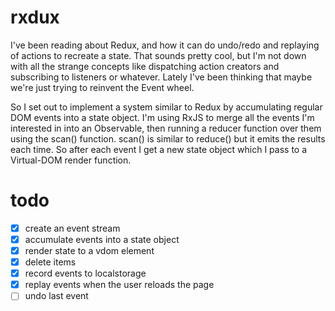 # rxdux

I've been reading about Redux, and how it can do undo/redo and replaying of actions to recreate a state. That sounds pretty cool, but I'm not down with all the strange concepts like dispatching action creators and subscribing to listeners or whatever. Lately I've been thinking that maybe we're just trying to reinvent the Event wheel.

So I set out to implement a system similar to Redux by accumulating regular DOM events into a state object. I'm using RxJS to merge all the events I'm interested in into an Observable, then running a reducer function over them using the scan() function. scan() is similar to reduce() but it emits the results each time. So after each event I get a new state object which I pass to a Virtual-DOM render function.

# todo
* [x] create an event stream
* [x] accumulate events into a state object
* [x] render state to a vdom element
* [x] delete items
* [x] record events to localstorage
* [x] replay events when the user reloads the page
* [ ] undo last event
